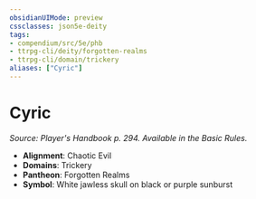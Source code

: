 ```yaml
---
obsidianUIMode: preview
cssclasses: json5e-deity
tags:
- compendium/src/5e/phb
- ttrpg-cli/deity/forgotten-realms
- ttrpg-cli/domain/trickery
aliases: ["Cyric"]
---
```

# Cyric
*Source: Player's Handbook p. 294. Available in the Basic Rules.* 

- **Alignment**: Chaotic Evil
- **Domains**: Trickery
- **Pantheon**: Forgotten Realms
- **Symbol**: White jawless skull on black or purple sunburst